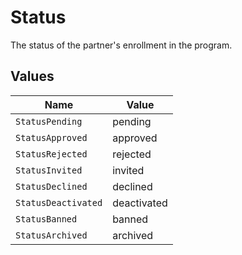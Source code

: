 # Status

The status of the partner's enrollment in the program.


## Values

| Name                | Value               |
| ------------------- | ------------------- |
| `StatusPending`     | pending             |
| `StatusApproved`    | approved            |
| `StatusRejected`    | rejected            |
| `StatusInvited`     | invited             |
| `StatusDeclined`    | declined            |
| `StatusDeactivated` | deactivated         |
| `StatusBanned`      | banned              |
| `StatusArchived`    | archived            |